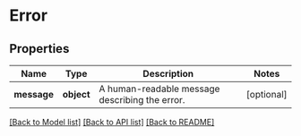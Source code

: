 # Error

## Properties
Name | Type | Description | Notes
------------ | ------------- | ------------- | -------------
**message** | **object** | A human-readable message describing the error. | [optional] 

[[Back to Model list]](../README.md#documentation-for-models) [[Back to API list]](../README.md#documentation-for-api-endpoints) [[Back to README]](../README.md)

